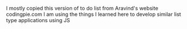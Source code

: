 I mostly copied this version of to do list from Aravind's website codingpie.com
I am using the things I learned here to develop similar list type applications using JS
